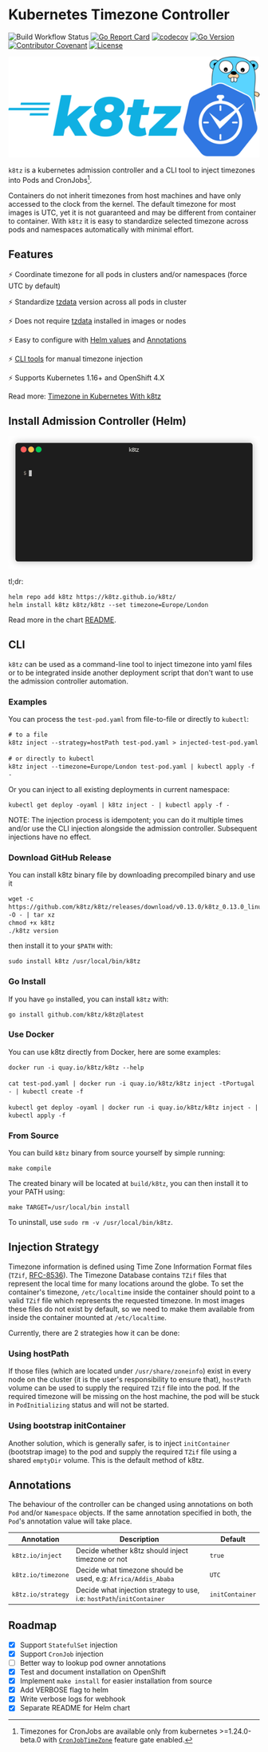 # Kubernetes Timezone Controller

![Build Workflow Status](https://img.shields.io/github/actions/workflow/status/k8tz/k8tz/go.yaml?branch=master)
[![Go Report Card](https://img.shields.io/badge/go%20report-A+-brightgreen.svg?style=flat)](https://goreportcard.com/report/github.com/k8tz/k8tz)
[![codecov](https://codecov.io/gh/k8tz/k8tz/branch/master/graph/badge.svg?token=3HEoptX1C0)](https://codecov.io/gh/k8tz/k8tz)
[![Go Version](https://img.shields.io/github/go-mod/go-version/k8tz/k8tz)](go.mod)
[![Contributor Covenant](https://img.shields.io/badge/Contributor%20Covenant-2.1-4baaaa.svg)](CODE_OF_CONDUCT.md)
[![License](https://img.shields.io/badge/License-Apache%202.0-blue.svg)](https://opensource.org/licenses/Apache-2.0)

![k8tz Logo](assets/k8tz-logo-blue-transparent-medium.png)

`k8tz` is a kubernetes admission controller and a CLI tool to inject timezones into Pods and CronJobs[^1].

Containers do not inherit timezones from host machines and have only accessed to the clock from the kernel. The default timezone for most images is UTC, yet it is not guaranteed and may be different from container to container. With `k8tz` it is easy to standardize selected timezone across pods and namespaces automatically with minimal effort.

## Features

:zap: Coordinate timezone for all pods in clusters and/or namespaces (force UTC by default)

:zap: Standardize [tzdata](https://www.iana.org/time-zones) version across all pods in cluster

:zap: Does not require [tzdata](https://www.iana.org/time-zones) installed in images or nodes

:zap: Easy to configure with [Helm values](charts/k8tz/README.md#values) and [Annotations](#annotations)

:zap: [CLI tools](#cli) for manual timezone injection

:zap: Supports Kubernetes 1.16+ and OpenShift 4.X

Read more: [Timezone in Kubernetes With k8tz](https://medium.com/@yonatankahana/timezone-in-kubernetes-with-k8tz-fdefca785238)

## Install Admission Controller (Helm)

![Short Demo](assets/k8tz-helm-demo.gif)

tl;dr:

```console
helm repo add k8tz https://k8tz.github.io/k8tz/
helm install k8tz k8tz/k8tz --set timezone=Europe/London
```

Read more in the chart [README](charts/k8tz/README.md).

## CLI

`k8tz` can be used as a command-line tool to inject timezone into yaml files or to be integrated inside another deployment script that don't want to use the admission controller automation.

### Examples

You can process the `test-pod.yaml` from file-to-file or directly to `kubectl`:

```console
# to a file
k8tz inject --strategy=hostPath test-pod.yaml > injected-test-pod.yaml

# or directly to kubectl
k8tz inject --timezone=Europe/London test-pod.yaml | kubectl apply -f -
```

Or you can inject to all existing deployments in current namespace:

```console
kubectl get deploy -oyaml | k8tz inject - | kubectl apply -f -
```

NOTE: The injection process is idempotent; you can do it multiple times and/or use the CLI injection alongside the admission controller. Subsequent injections have no effect.

### Download GitHub Release

You can install k8tz binary file by downloading precompiled binary and use it

```console
wget -c https://github.com/k8tz/k8tz/releases/download/v0.13.0/k8tz_0.13.0_linux_amd64.tar.gz -O - | tar xz
chmod +x k8tz
./k8tz version
```

then install it to your `$PATH` with:

```console
sudo install k8tz /usr/local/bin/k8tz
```

### Go Install

If you have `go` installed, you can install `k8tz` with:

```console
go install github.com/k8tz/k8tz@latest
```

### Use Docker

You can use k8tz directly from Docker, here are some examples:

```console
docker run -i quay.io/k8tz/k8tz --help

cat test-pod.yaml | docker run -i quay.io/k8tz/k8tz inject -tPortugal - | kubectl create -f

kubectl get deploy -oyaml | docker run -i quay.io/k8tz/k8tz inject - | kubectl apply -f
```

### From Source

You can build `k8tz` binary from source yourself by simple running:

```console
make compile
```

The created binary will be located at `build/k8tz`, you can then install it to your PATH using:

```console
make TARGET=/usr/local/bin install
```

To uninstall, use `sudo rm -v /usr/local/bin/k8tz`.

## Injection Strategy

Timezone information is defined using Time Zone Information Format files (`TZif`, [RFC-8536](https://datatracker.ietf.org/doc/html/rfc8536)). The Timezone Database contains `TZif` files that represent the local time for many locations around the globe. To set the container's timezone, `/etc/localtime` inside the container should point to a valid `TZif` file which represents the requested timezone. In most images these files do not exist by default, so we need to make them available from inside the container mounted at `/etc/localtime`.

Currently, there are 2 strategies how it can be done:

### Using **hostPath**

If those files (which are located under `/usr/share/zoneinfo`) exist in every node on the cluster (it is the user's responsibility to ensure that), `hostPath` volume can be used to supply the required `TZif` file into the pod. If the required timezone will be missing on the host machine, the pod will be stuck in `PodInitializing` status and will not be started.

### Using bootstrap **initContainer**

Another solution, which is generally safer, is to inject `initContainer` (bootstrap image) to the pod and supply the required `TZif` file using a shared `emptyDir` volume. This is the default method of k8tz.

## Annotations

The behaviour of the controller can be changed using annotations on both `Pod` and/or `Namespace` objects. If the same annotation specified in both, the `Pod`'s annotation value will take place.

| Annotation         | Description                                                            | Default         |
|--------------------|------------------------------------------------------------------------|-----------------|
| `k8tz.io/inject`   | Decide whether k8tz should inject timezone or not                      | `true`          |
| `k8tz.io/timezone` | Decide what timezone should be used, e.g: `Africa/Addis_Ababa`         | `UTC`           |
| `k8tz.io/strategy` | Decide what injection strategy to use, i.e: `hostPath`/`initContainer` | `initContainer` |

## Roadmap

- [X] Support `StatefulSet` injection
- [X] Support `CronJob` injection
- [ ] Better way to lookup pod owner annotations
- [X] Test and document installation on OpenShift
- [X] Implement `make install` for easier installation from source
- [X] Add VERBOSE flag to helm
- [X] Write verbose logs for webhook
- [X] Separate README for Helm chart

[^1]: Timezones for CronJobs are available only from kubernetes >=1.24.0-beta.0 with [`CronJobTimeZone`](https://github.com/kubernetes/enhancements/blob/aad71056d33eccf3845b73670106f06a9e74fec6/keps/sig-apps/3140-TimeZone-support-in-CronJob/README.md) feature gate enabled.
